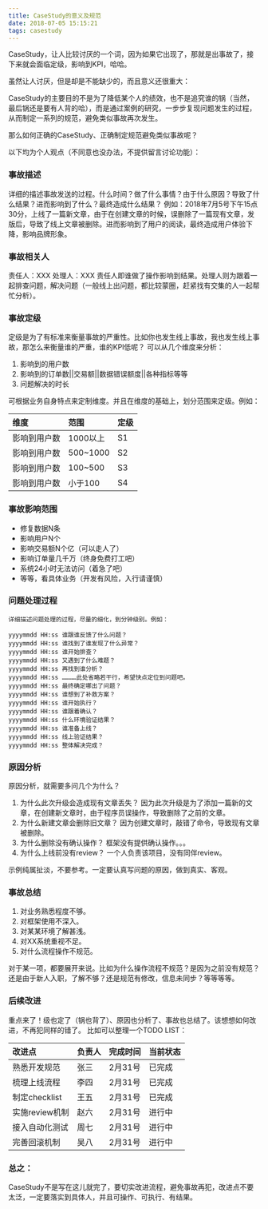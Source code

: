 ```yaml
---
title: CaseStudy的意义及规范
date: 2018-07-05 15:15:21
tags: casestudy
---
```

CaseStudy，让人比较讨厌的一个词，因为如果它出现了，那就是出事故了，接下来就会面临定级，影响到KPI，哈哈。

虽然让人讨厌，但是却是不能缺少的，而且意义还很重大：

CaseStudy的主要目的不是为了降低某个人的绩效，也不是追究谁的锅（当然，最后锅还是要有人背的哈），而是通过案例的研究，一步步复现问题发生的过程，从而制定一系列的规范，避免类似事故再次发生。

那么如何正确的CaseStudy、正确制定规范避免类似事故呢？

以下均为个人观点（不同意也没办法，不提供留言讨论功能）：

### 事故描述      
详细的描述事故发送的过程。什么时间？做了什么事情？由于什么原因？导致了什么结果？进而影响到了什么？最终造成什么结果？
例如：2018年7月5号下午15点30分，上线了一篇新文章，由于在创建文章的时候，误删除了一篇现有文章，发版后，导致了线上文章被删除。进而影响到了用户的阅读，最终造成用户体验下降，影响品牌形象。
### 事故相关人
责任人：XXX 
处理人：XXX
责任人即谁做了操作影响到结果。处理人则为跟着一起排查问题，解决问题（一般线上出问题，都比较蒙圈，赶紧找有交集的人一起帮忙分析）。

### 事故定级
定级是为了有标准来衡量事故的严重性。比如你也发生线上事故，我也发生线上事故，那怎么来衡量谁的严重，谁的KPI低呢？
可以从几个维度来分析：
1. 影响到的用户数
2. 影响到的订单数||交易额||数据错误额度||各种指标等等
3. 问题解决的时长

可根据业务自身特点来定制维度。并且在维度的基础上，划分范围来定级。例如：

|维度|范围|定级|
|:-|:-|:-|
|影响到用户数|1000以上|S1|
|影响到用户数|500~1000|S2|
|影响到用户数|100~500|S3|
|影响到用户数|小于100|S4|

### 事故影响范围
* 修复数据N条
* 影响用户N个
* 影响交易额N个亿（可以走人了）
* 影响订单量几千万（终身免费打工吧）
* 系统24小时无法访问（着急了吧）
* 等等，看具体业务（开发有风险，入行请谨慎）

### 问题处理过程
```
详细描述问题处理的过程，尽量的细化，到分钟级别。例如：

yyyymmdd HH:ss 谁跟谁反馈了什么问题？
yyyymmdd HH:ss 谁找到了谁发现了什么异常？
yyyymmdd HH:ss 谁开始排查？
yyyymmdd HH:ss 又遇到了什么难题？
yyyymmdd HH:ss 再找到谁分析？
yyyymmdd HH:ss …………此处省略若干行，希望快点定位到问题吧。
yyyymmdd HH:ss 最终确定哪出了问题？
yyyymmdd HH:ss 谁想到了补救方案？
yyyymmdd HH:ss 谁开始执行？
yyyymmdd HH:ss 谁跟着确认？
yyyymmdd HH:ss 什么环境验证结果？
yyyymmdd HH:ss 谁准备上线？
yyyymmdd HH:ss 线上验证结果？
yyyymmdd HH:ss 整体解决完成？
```

### 原因分析
原因分析，就需要多问几个为什么？
1. 为什么此次升级会造成现有文章丢失？
因为此次升级是为了添加一篇新的文章，在创建新文章时，由于程序员误操作，导致删除了之前的文章。
2. 为什么新建文章会删除旧文章？
因为创建文章时，敲错了命令，导致现有文章被删除。
3. 为什么删除没有确认操作？
框架没有提供确认操作。。。
4. 为什么上线前没有review？
一个人负责该项目，没有同伴review。

示例纯属扯淡，不要参考。一定要认真写问题的原因，做到真实、客观。

### 事故总结
1. 对业务熟悉程度不够。
2. 对框架使用不深入。
3. 对某某环境了解甚浅。
4. 对XX系统重视不足。
5. 对什么流程操作不规范。

对于某一项，都要展开来说。比如为什么操作流程不规范？是因为之前没有规范？还是由于新人入职，了解不够？还是规范有修改，信息未同步？等等等等。

### 后续改进
重点来了！级也定了（锅也背了）、原因也分析了、事故也总结了。该想想如何改进，不再犯同样的错了。
比如可以整理一个TODO LIST：

|改进点|负责人|完成时间|当前状态|
|:-|:-|:-|:-|
|熟悉开发规范|张三|2月31号|已完成|
|梳理上线流程|李四|2月31号|已完成|
|制定checklist|王五|2月31号|已完成|
|实施review机制|赵六|2月31号|进行中|
|接入自动化测试|周七|2月31号|进行中|
|完善回滚机制|吴八|2月31号|进行中|


### 总之：
CaseStudy不是写在这儿就完了，要切实改进流程，避免事故再犯，改进点不要太泛，一定要落实到具体人，并且可操作、可执行、有结果。